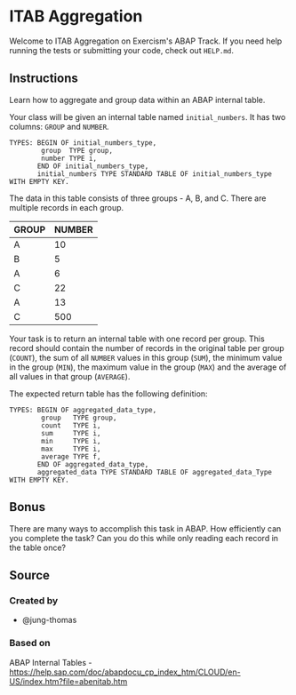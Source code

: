 # ITAB Aggregation

Welcome to ITAB Aggregation on Exercism's ABAP Track.
If you need help running the tests or submitting your code, check out `HELP.md`.

## Instructions

Learn how to aggregate and group data within an ABAP internal table.


Your class will be given an internal table named `initial_numbers`.  It has two columns: `GROUP` and `NUMBER`.

```abap
TYPES: BEGIN OF initial_numbers_type,
        group  TYPE group,
        number TYPE i,
       END OF initial_numbers_type,
       initial_numbers TYPE STANDARD TABLE OF initial_numbers_type WITH EMPTY KEY.
```

The data in this table consists of three groups - A, B, and C.  There are multiple records in each group.

| GROUP | NUMBER |
| --- | ----------- |
| A | 10 |
| B | 5 |
| A | 6 |
| C | 22 |
| A | 13 |
| C | 500 |

Your task is to return an internal table with one record per group. This record should contain the number of records in the original table per group (`COUNT`), the sum of all `NUMBER` values in this group (`SUM`), the minimum value in the group (`MIN`), the maximum value in the group (`MAX`) and the average of all values in that group (`AVERAGE`).  

The expected return table has the following definition:

```abap
TYPES: BEGIN OF aggregated_data_type,
        group   TYPE group,
        count   TYPE i,
        sum     TYPE i,
        min     TYPE i,
        max     TYPE i,
        average TYPE f,
       END OF aggregated_data_type,
       aggregated_data TYPE STANDARD TABLE OF aggregated_data_Type WITH EMPTY KEY.
```

## Bonus

There are many ways to accomplish this task in ABAP. How efficiently can you complete the task? Can you do this while only reading each record in the table once?

## Source

### Created by

- @jung-thomas

### Based on

ABAP Internal Tables - https://help.sap.com/doc/abapdocu_cp_index_htm/CLOUD/en-US/index.htm?file=abenitab.htm
